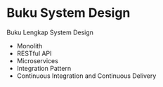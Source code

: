 # Buku System Design
Buku Lengkap System Design

- Monolith
- RESTful API
- Microservices
- Integration Pattern
- Continuous Integration and Continuous Delivery
